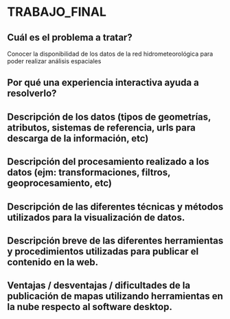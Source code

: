 # TRABAJO_FINAL
## Cuál es el problema a tratar?

Conocer la disponibilidad de los datos de la red hidrometeorológica para poder realizar análisis espaciales 

## Por qué una experiencia interactiva ayuda a resolverlo?
## Descripción de los datos (tipos de geometrías, atributos, sistemas de referencia, urls para descarga de la información, etc)
## Descripción del procesamiento realizado a los datos (ejm: transformaciones, filtros, geoprocesamiento, etc)
## Descripción de las diferentes técnicas y métodos utilizados para la visualización de datos.
## Descripción breve de las diferentes herramientas y procedimientos utilizadas para publicar el contenido en la web.
## Ventajas / desventajas / dificultades de la publicación de mapas utilizando herramientas en la nube respecto al software desktop.
